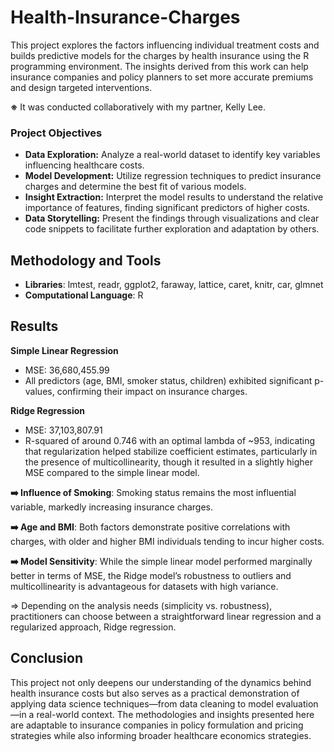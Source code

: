 # Health-Insurance-Charges

This project explores the factors influencing individual treatment costs and builds predictive models for the charges by health insurance using the R programming environment. The insights derived from this work can help insurance companies and policy planners to set more accurate premiums and design targeted interventions. 

**※** It was conducted collaboratively with my partner, Kelly Lee.  

### Project Objectives

- **Data Exploration:** Analyze a real-world dataset to identify key variables influencing healthcare costs.
- **Model Development:** Utilize regression techniques to predict insurance charges and determine the best fit of various models.
- **Insight Extraction:** Interpret the model results to understand the relative importance of features, finding significant predictors of higher costs.
- **Data Storytelling:** Present the findings through visualizations and clear code snippets to facilitate further exploration and adaptation by others.

## Methodology and Tools

- **Libraries**: lmtest, readr, ggplot2, faraway, lattice, caret, knitr, car, glmnet
- **Computational Language**: R 

## Results

**Simple Linear Regression**

- MSE: 36,680,455.99
- All predictors (age, BMI, smoker status, children) exhibited significant p-values, confirming their impact on insurance charges.

**Ridge Regression**

- MSE: 37,103,807.91
- R-squared of around 0.746 with an optimal lambda of ~953, indicating that regularization helped stabilize coefficient estimates, particularly in the presence of multicollinearity, though it resulted in a slightly higher MSE compared to the simple linear model.

**➡️ Influence of Smoking**: Smoking status remains the most influential variable, markedly increasing insurance charges.

**➡️ Age and BMI**: Both factors demonstrate positive correlations with charges, with older and higher BMI individuals tending to incur higher costs. 

**➡️ Model Sensitivity**: While the simple linear model performed marginally better in terms of MSE, the Ridge model’s robustness to outliers and multicollinearity is advantageous for datasets with high variance. 

⇒ Depending on the analysis needs (simplicity vs. robustness), practitioners can choose between a straightforward linear regression and a regularized approach, Ridge regression. 

## Conclusion

This project not only deepens our understanding of the dynamics behind health insurance costs but also serves as a practical demonstration of applying data science techniques—from data cleaning to model evaluation—in a real-world context. The methodologies and insights presented here are adaptable to insurance companies in policy formulation and pricing strategies while also informing broader healthcare economics strategies.
